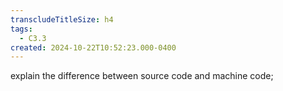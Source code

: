 ```yaml
---
transcludeTitleSize: h4
tags:
  - C3.3
created: 2024-10-22T10:52:23.000-0400
---
```

explain the difference between source code and machine code;